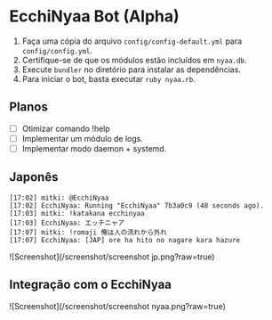 # EcchiNyaa Bot (Alpha)

1. Faça uma cópia do arquivo `config/config-default.yml` para `config/config.yml`.
2. Certifique-se de que os módulos estão incluídos em `nyaa.db`.
3. Execute `bundler` no diretório para instalar as dependências.
4. Para iniciar o bot, basta executar `ruby nyaa.rb`.

## Planos

- [ ] Otimizar comando !help
- [ ] Implementar um módulo de logs.
- [ ] Implementar modo daemon + systemd.

## Japonês

```
[17:02] mitki: @EcchiNyaa
[17:02] EcchiNyaa: Running "EcchiNyaa" 7b3a0c9 (48 seconds ago).
[17:03] mitki: !katakana ecchinyaa
[17:03] EcchiNyaa: エッチニャア
[17:07] mitki: !romaji 俺は人の流れから外れ
[17:07] EcchiNyaa: [JAP] ore ha hito no nagare kara hazure
```

![Screenshot](/screenshot/screenshot jp.png?raw=true)

## Integração com o EcchiNyaa

![Screenshot](/screenshot/screenshot nyaa.png?raw=true)
